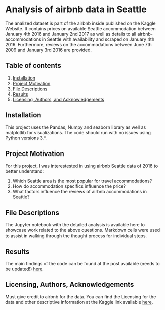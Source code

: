 # Analysis of airbnb data in Seattle

The analized dataset is part of the airbnb inside published on the Kaggle Website. It contains prices on available Seattle accommodation between January 4th 2016 and January 2nd 2017 as well as details to all airbnb-accommodations in Seattle with availability and scraped on January 4th 2016. Furthermore, reviews on the accommodations between June 7th 2009 and January 3rd 2016 are provided.

## Table of contents
1. [Installation](#installation)
2. [Project Motivation](#motivation)
3. [File Descriptions](#files)
4. [Results](#results)
5. [Licensing, Authors, and Acknowledgements](#licensing)

## Installation <a name="installation"></a>

This project uses the Pandas, Numpy and seaborn library as well as matplotlib for visualizations. The code should run with no issues using Python versions 3.*.

## Project Motivation<a name="motivation"></a>

For this project, I was interestested in using airbnb Seattle data of 2016 to better understand:

1. Which Seattle area is the most popular for travel accommodations?
2. How do accommodation specifics influence the price?
3. What factors influence the reviews of airbnb accommodations in Seattle?


## File Descriptions <a name="files"></a>

The Jupyter notebook with the detailed analysis is available here to showcase work related to the above questions. Markdown cells were used to assist in walking through the thought process for individual steps.  

## Results<a name="results"></a>

The main findings of the code can be found at the post available (needs to be updated!) [here](https://medium.com/@josh_2774/how-do-you-become-a-developer-5ef1c1c68711).

## Licensing, Authors, Acknowledgements<a name="licensing"></a>

Must give credit to airbnb for the data. You can find the Licensing for the data and other descriptive information at the Kaggle link available [here](https://www.kaggle.com/airbnb/seattle/data).
